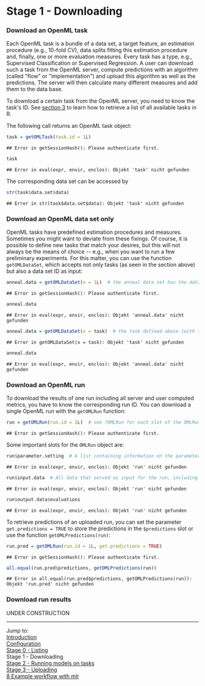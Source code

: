 Stage 1 - Downloading
=====================

### Download an OpenML task
Each OpenML task is a bundle of a data set, a target feature, an estimation procedure (e.g.,
10-fold CV), data splits fitting this estimation procedure and, finally, one or more evaluation measures. Every task has a type, e.g., Supervised Classification or Supervised Regression. A user can download such a task from the OpenML server, compute predictions with an algorithm (called "flow" or "implementation") and upload this algorithm as well as the predictions. The server will then calculate many different measures and add them to the data base.

To download a certain task from the OpenML server, you need to know the task's ID. See
[section 3](3-Stage-0-Listing.md) to learn how to retrieve a list of all available tasks in R.

The following call returns an OpenML task object: 


```r
task = getOMLTask(task.id = 1L)
```

```
## Error in getSessionHash(): Please authenticate first.
```

```r
task
```

```
## Error in eval(expr, envir, enclos): Objekt 'task' nicht gefunden
```
The corresponding data set can be accessed by

```r
str(task$data.set$data)
```

```
## Error in str(task$data.set$data): Objekt 'task' nicht gefunden
```

### Download an OpenML data set only
OpenML tasks have predefined estimation procedures and measures. Sometimes you might want to deviate
from these fixings. Of course, it is possible to define new tasks that match your desires, but this
will not always be the means of choice -- e.g., when you want to run a few preliminary experiments.
For this matter, you can use the function `getOMLDataSet`, which accepts not only tasks (as seen in the section above) but also a data set ID as input:


```r
anneal.data = getOMLDataSet(x = 1L)  # the anneal data set has the data set ID (did = 1, see also previous section)
```

```
## Error in getSessionHash(): Please authenticate first.
```

```r
anneal.data
```

```
## Error in eval(expr, envir, enclos): Objekt 'anneal.data' nicht gefunden
```

```r
anneal.data = getOMLDataSet(x = task)  # the task defined above (with task.id = 1) uses the anneal data
```

```
## Error in getOMLDataSet(x = task): Objekt 'task' nicht gefunden
```

```r
anneal.data
```

```
## Error in eval(expr, envir, enclos): Objekt 'anneal.data' nicht gefunden
```

### Download an OpenML run
To download the results of one run including all server and user computed metrics, you have to know the corresponding run ID. You can download a single OpenML run with the `getOMLRun` function:


```r
run = getOMLRun(run.id = 1L)  # see ?OMLRun for each slot of the OMLRun object
```

```
## Error in getSessionHash(): Please authenticate first.
```

Some important slots for the `OMLRun` object are:


```r
run$parameter.setting  # A list containing information on the parameter settings.
```

```
## Error in eval(expr, envir, enclos): Objekt 'run' nicht gefunden
```

```r
run$input.data  # All data that served as input for the run, including the URL to the data.
```

```
## Error in eval(expr, envir, enclos): Objekt 'run' nicht gefunden
```

```r
run$output.data$evaluations
```

```
## Error in eval(expr, envir, enclos): Objekt 'run' nicht gefunden
```

To retrieve predictions of an uploaded run, you can set the parameter `get.predictions = TRUE` to store the
predictions in the `$predictions` slot or use the function `getOMLPredictions(run)`:


```r
run.pred = getOMLRun(run.id = 1L, get.predictions = TRUE)
```

```
## Error in getSessionHash(): Please authenticate first.
```

```r
all.equal(run.pred$predictions, getOMLPredictions(run))
```

```
## Error in all.equal(run.pred$predictions, getOMLPredictions(run)): Objekt 'run.pred' nicht gefunden
```

### Download run results
UNDER CONSTRUCTION


----------------------------------------------------------------------------------------------------
Jump to:   
[Introduction](1-Introduction.md)  
[Configuration](2-Configuration.md)  
[Stage 0 - Listing](3-Stage-0-Listing.md)  
Stage 1 - Downloading  
[Stage 2 - Running models on tasks](5-Stage-2-Running.md)  
[Stage 3 - Uploading](6-Stage-3-Uploading.md)  
[8 Example workflow with mlr](8-Example-workflow-with-mlr.md)
